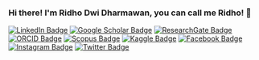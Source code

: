 ### Hi there! I'm Ridho Dwi Dharmawan, you can call me Ridho! 👋

[![LinkedIn Badge](https://img.shields.io/badge/Linked-In-01649B)](https://www.linkedin.com/in/ridhodwi/)
[![Google Scholar Badge](https://img.shields.io/badge/Google-Scholar-red)](https://scholar.google.com/citations?user=0fb0Ir4AAAAJ&hl=id)
[![ResearchGate Badge](https://img.shields.io/badge/Research-Gate-00CCBB)](https://www.researchgate.net/profile/Ridho-Dharmawan)
[![ORCID Badge](https://img.shields.io/badge/ORCID-iD-A6CE39)](https://orcid.org/0000-0002-7204-1894)
[![Scopus Badge](https://img.shields.io/badge/Scopus-SC-orange)](https://www.scopus.com/authid/detail.uri?authorId=57198350296)
[![Kaggle Badge](https://img.shields.io/badge/Kaggle-20beff)](https://www.kaggle.com/ridhodwid)
[![Facebook Badge](https://img.shields.io/badge/Facebook-4267B2)](https://www.facebook.com/ridhodwidh/)
[![Instagram Badge](https://img.shields.io/badge/Instagram-bc2a8d)](https://www.instagram.com/ridhodwidh/)
[![Twitter Badge](https://img.shields.io/twitter/follow/ridhodwid?label=Follow&style=social)](https://twitter.com/intent/follow?screen_name=ridhodwid)
